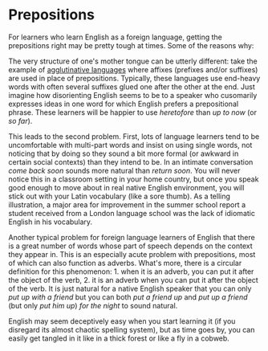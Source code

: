 Prepositions
============

For learners who learn English as a foreign language, getting the prepositions right may be pretty tough at times. Some of the reasons why:

The very structure of one's mother tongue can be utterly different: take the example of 
[agglutinative languages](https://en.wikipedia.org/wiki/Agglutinative_language) where affixes (prefixes and/or 
suffixes) are used in place of prepositions. Typically, these languages use end-heavy words with often several suffixes glued one after the other at the end. Just imagine how disorienting English seems to be to a speaker who cusomarily 
expresses ideas in one word for which English prefers a prepositional phrase. These learners will be happier to use _heretofore_ than _up to now_ (or _so far_).

This leads to the second problem. First, lots of language learners tend to be uncomfortable with multi-part words and insist on using single words, not noticing that by doing so they sound a bit more formal (or awkward in certain social contexts) than they intend to be. In an intimate conversation _come back soon_ sounds more natural than _return soon_. You will never notice this in a classroom setting in your home country, but once you speak good enough to move about in real native English environment, you will stick out with your Latin vocabulary (like a sore thumb). As a telling illustration, a major area for improvement in the summer school report a student received from a London language school was the lack of idiomatic English in his vocabulary.

Another typical problem for foreign language learners of English that there is a great number of words whose part of speech depends on the context they appear in. This is an especially acute problem with prepositions, most of which can also function as adverbs. What's more, there is a circular definition for this phenomenon: 1. when it is an adverb, you can put it after the object of the verb, 2. it is an adverb when you can put it after the object of the verb. It is just natural for a native English speaker that you can only _put up with a friend_ but you can both _put a friend up_ and _put up a friend_ (but only _put him up_) _for the night_ to sound natural.

English may seem deceptively easy when you start learning it (if you disregard its almost chaotic spelling system), but as time goes by, you can easily get tangled in it like in a thick forest or like a fly in a cobweb.
